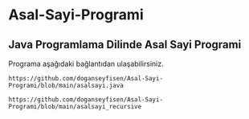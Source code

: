 # Asal-Sayi-Programi

## Java Programlama Dilinde Asal Sayi Programi

Programa aşağıdaki bağlantıdan ulaşabilirsiniz.

```
https://github.com/doganseyfisen/Asal-Sayi-Programi/blob/main/asalsayi.java
```
```
https://github.com/doganseyfisen/Asal-Sayi-Programi/blob/main/asalsayi_recursive
```
